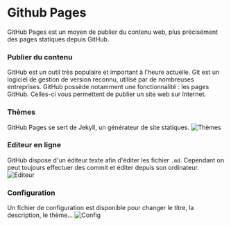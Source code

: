 # Github Pages
GitHub Pages est un moyen de publier du contenu web, plus précisément des pages statiques depuis GitHub.

### Publier du contenu
GitHub est un outil très populaire et important à l'heure actuelle. Git est un logiciel de gestion de version reconnu, utilisé par de nombreuses entreprises. GitHub possède notamment une fonctionnalité : les pages GitHub. Celles-ci vous permettent de publier un site web sur Internet.

### Thèmes
GitHub Pages se sert de Jekyll, un générateur de site statiques.
![Thèmes](https://image.prntscr.com/image/rTvP_8d-TUm8MCVqSFNoyQ.png)

### Editeur en ligne
GitHub dispose d'un éditeur texte afin d'éditer les fichier `.md`. Cependant on peut toujours effectuer des commit et éditer depuis son ordinateur.
![Editeur](https://guides.github.com/features/pages/code-editor.png)

### Configuration
Un fichier de configuration est disponible pour changer le titre, la description, le thème...
![Config](https://guides.github.com/features/pages/change-title-description.png)

